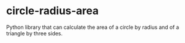 # circle-radius-area
Python library that can calculate the area of ​​a circle by radius and of a triangle by three sides.
